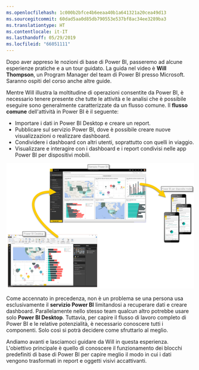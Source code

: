 ```yaml
---
ms.openlocfilehash: 1c000b2bfce4b6eeaa40b1a641321a20cea49d13
ms.sourcegitcommit: 60dad5aa0d85db790553e537bf8ac34ee3289ba3
ms.translationtype: HT
ms.contentlocale: it-IT
ms.lasthandoff: 05/29/2019
ms.locfileid: "66051111"
---
```

Dopo aver appreso le nozioni di base di Power BI, passeremo ad alcune esperienze pratiche e a un tour guidato. La guida nel video è **Will Thompson**, un Program Manager del team di Power BI presso Microsoft. Saranno ospiti del corso anche altre guide.

Mentre Will illustra la moltitudine di operazioni consentite da Power BI, è necessario tenere presente che tutte le attività e le analisi che è possibile eseguire sono generalmente caratterizzate da un flusso comune. Il **flusso comune** dell'attività in Power BI è il seguente:

* Importare i dati in Power BI Desktop e creare un report.
* Pubblicare sul servizio Power BI, dove è possibile creare nuove visualizzazioni o realizzare dashboard.
* Condividere i dashboard con altri utenti, soprattutto con quelli in viaggio.
* Visualizzare e interagire con i dashboard e i report condivisi nelle app Power BI per dispositivi mobili.

![](media/0-1-intro-using-power-bi/c0a1_1.png)

Come accennato in precedenza, non è un problema se una persona usa esclusivamente il **servizio Power BI** limitandosi a recuperare dati e creare dashboard. Parallelamente nello stesso team qualcun altro potrebbe usare solo **Power BI Desktop**. Tuttavia, per capire il flusso di lavoro completo di Power BI e le relative potenzialità, è necessario conoscere tutti i componenti. Solo così si potrà decidere come sfruttarlo al meglio.

Andiamo avanti e lasciamoci guidare da Will in questa esperienza. L'obiettivo principale è quello di conoscere il funzionamento dei blocchi predefiniti di base di Power BI per capire meglio il modo in cui i dati vengono trasformati in report e oggetti visivi accattivanti.


